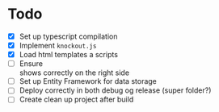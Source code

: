 Todo
==

- [x] Set up typescript compilation
- [x] Implement `knockout.js`
- [x] Load html templates a scripts
- [ ] Ensure <article> shows correctly on the right side
- [ ] Set up Entity Framework for data storage
- [ ] Deploy correctly in both debug og release (super folder?)
- [ ] Create clean up project after build